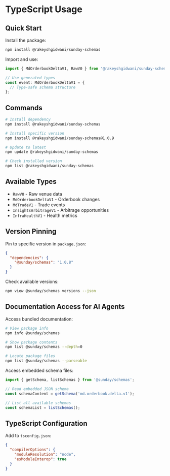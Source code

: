 # TypeScript Usage

## Quick Start

Install the package:
```bash
npm install @rakeyshgidwani/sunday-schemas
```

Import and use:
```typescript
import { MdOrderbookDeltaV1, RawV0 } from '@rakeyshgidwani/sunday-schemas';

// Use generated types
const event: MdOrderbookDeltaV1 = {
  // Type-safe schema structure
};
```

## Commands

```bash
# Install dependency
npm install @rakeyshgidwani/sunday-schemas

# Install specific version
npm install @rakeyshgidwani/sunday-schemas@1.0.9

# Update to latest
npm update @rakeyshgidwani/sunday-schemas

# Check installed version
npm list @rakeyshgidwani/sunday-schemas
```

## Available Types

- `RawV0` - Raw venue data
- `MdOrderbookDeltaV1` - Orderbook changes
- `MdTradeV1` - Trade events
- `InsightsArbitrageV1` - Arbitrage opportunities
- `InfraHealthV1` - Health metrics

## Version Pinning

Pin to specific version in `package.json`:
```json
{
  "dependencies": {
    "@sunday/schemas": "1.0.8"
  }
}
```

Check available versions:
```bash
npm view @sunday/schemas versions --json
```

## Documentation Access for AI Agents

Access bundled documentation:
```bash
# View package info
npm info @sunday/schemas

# Show package contents
npm list @sunday/schemas --depth=0

# Locate package files
npm list @sunday/schemas --parseable
```

Access embedded schema files:
```typescript
import { getSchema, listSchemas } from '@sunday/schemas';

// Read embedded JSON schema
const schemaContent = getSchema('md.orderbook.delta.v1');

// List all available schemas
const schemaList = listSchemas();
```

## TypeScript Configuration

Add to `tsconfig.json`:
```json
{
  "compilerOptions": {
    "moduleResolution": "node",
    "esModuleInterop": true
  }
}
```